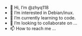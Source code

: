 - 👋 Hi, I’m @zhyq118
- 👀 I’m interested in Debian/inux.
- 🌱 I’m currently learning to code.
- 💞️ I’m looking to collaborate on ...
- 📫 How to reach me ...

<!---
zhyq118/zhyq118 is a ✨ special ✨ repository because its `README.md` (this file) appears on your GitHub profile.
You can click the Preview link to take a look at your changes.
--->
